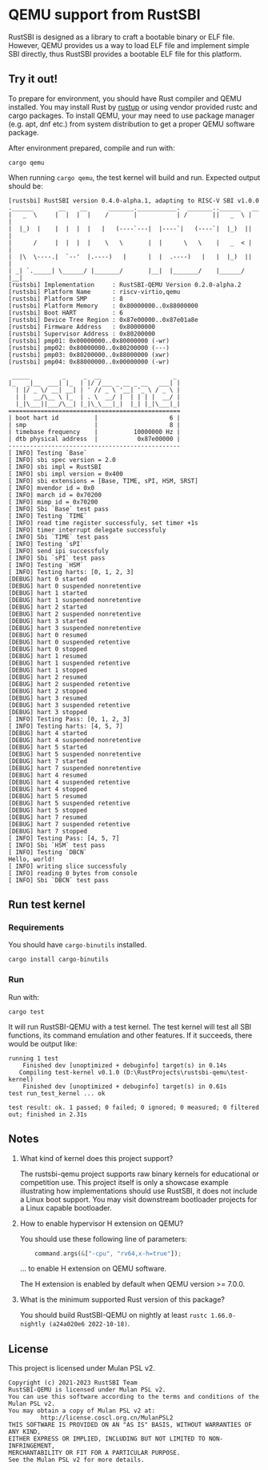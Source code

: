 # QEMU support from RustSBI

RustSBI is designed as a library to craft a bootable binary or ELF file. However, QEMU provides us a way to load ELF
file and implement simple SBI directly, thus RustSBI provides a bootable ELF file for this platform.

## Try it out!

To prepare for environment, you should have Rust compiler and QEMU installed.
You may install Rust by [rustup](https://rustup.rs) or using vendor provided rustc and cargo packages.
To install QEMU, your may need to use package manager (e.g. apt, dnf etc.) from system distribution
to get a proper QEMU software package.

After environment prepared, compile and run with:

```shell
cargo qemu
```

When running `cargo qemu`, the test kernel will build and run. Expected output should be:

```plaintext
[rustsbi] RustSBI version 0.4.0-alpha.1, adapting to RISC-V SBI v1.0.0
.______       __    __      _______.___________.  _______..______   __
|   _  \     |  |  |  |    /       |           | /       ||   _  \ |  |
|  |_)  |    |  |  |  |   |   (----`---|  |----`|   (----`|  |_)  ||  |
|      /     |  |  |  |    \   \       |  |      \   \    |   _  < |  |
|  |\  \----.|  `--'  |.----)   |      |  |  .----)   |   |  |_)  ||  |
| _| `._____| \______/ |_______/       |__|  |_______/    |______/ |__|
[rustsbi] Implementation     : RustSBI-QEMU Version 0.2.0-alpha.2
[rustsbi] Platform Name      : riscv-virtio,qemu
[rustsbi] Platform SMP       : 8
[rustsbi] Platform Memory    : 0x80000000..0x88000000
[rustsbi] Boot HART          : 6
[rustsbi] Device Tree Region : 0x87e00000..0x87e01a8e
[rustsbi] Firmware Address   : 0x80000000
[rustsbi] Supervisor Address : 0x80200000
[rustsbi] pmp01: 0x00000000..0x80000000 (-wr)
[rustsbi] pmp02: 0x80000000..0x80200000 (---)
[rustsbi] pmp03: 0x80200000..0x88000000 (xwr)
[rustsbi] pmp04: 0x88000000..0x00000000 (-wr)

 _____         _     _  __                    _
|_   _|__  ___| |_  | |/ /___ _ __ _ __   ___| |
  | |/ _ \/ __| __| | ' // _ \ '__| '_ \ / _ \ |
  | |  __/\__ \ |_  | . \  __/ |  | | | |  __/ |
  |_|\___||___/\__| |_|\_\___|_|  |_| |_|\___|_|
================================================
| boot hart id          |                    6 |
| smp                   |                    8 |
| timebase frequency    |          10000000 Hz |
| dtb physical address  |           0x87e00000 |
------------------------------------------------
[ INFO] Testing `Base`
[ INFO] sbi spec version = 2.0
[ INFO] sbi impl = RustSBI
[ INFO] sbi impl version = 0x400
[ INFO] sbi extensions = [Base, TIME, sPI, HSM, SRST]
[ INFO] mvendor id = 0x0
[ INFO] march id = 0x70200
[ INFO] mimp id = 0x70200
[ INFO] Sbi `Base` test pass
[ INFO] Testing `TIME`
[ INFO] read time register successfuly, set timer +1s
[ INFO] timer interrupt delegate successfuly
[ INFO] Sbi `TIME` test pass
[ INFO] Testing `sPI`
[ INFO] send ipi successfuly
[ INFO] Sbi `sPI` test pass
[ INFO] Testing `HSM`
[ INFO] Testing harts: [0, 1, 2, 3]
[DEBUG] hart 0 started
[DEBUG] hart 0 suspended nonretentive
[DEBUG] hart 1 started
[DEBUG] hart 1 suspended nonretentive
[DEBUG] hart 2 started
[DEBUG] hart 2 suspended nonretentive
[DEBUG] hart 3 started
[DEBUG] hart 3 suspended nonretentive
[DEBUG] hart 0 resumed
[DEBUG] hart 0 suspended retentive
[DEBUG] hart 0 stopped
[DEBUG] hart 1 resumed
[DEBUG] hart 1 suspended retentive
[DEBUG] hart 1 stopped
[DEBUG] hart 2 resumed
[DEBUG] hart 2 suspended retentive
[DEBUG] hart 2 stopped
[DEBUG] hart 3 resumed
[DEBUG] hart 3 suspended retentive
[DEBUG] hart 3 stopped
[ INFO] Testing Pass: [0, 1, 2, 3]
[ INFO] Testing harts: [4, 5, 7]
[DEBUG] hart 4 started
[DEBUG] hart 4 suspended nonretentive
[DEBUG] hart 5 started
[DEBUG] hart 5 suspended nonretentive
[DEBUG] hart 7 started
[DEBUG] hart 7 suspended nonretentive
[DEBUG] hart 4 resumed
[DEBUG] hart 4 suspended retentive
[DEBUG] hart 4 stopped
[DEBUG] hart 5 resumed
[DEBUG] hart 5 suspended retentive
[DEBUG] hart 5 stopped
[DEBUG] hart 7 resumed
[DEBUG] hart 7 suspended retentive
[DEBUG] hart 7 stopped
[ INFO] Testing Pass: [4, 5, 7]
[ INFO] Sbi `HSM` test pass
[ INFO] Testing `DBCN`
Hello, world!
[ INFO] writing slice successfuly
[ INFO] reading 0 bytes from console
[ INFO] Sbi `DBCN` test pass
```

## Run test kernel

### Requirements

You should have `cargo-binutils` installed.

```shell
cargo install cargo-binutils
```

### Run

Run with:

```shell
cargo test
```

It will run RustSBI-QEMU with a test kernel. The test kernel will test all SBI functions,
its command emulation and other features. If it succeeds, there would be output like:

```plaintext
running 1 test
    Finished dev [unoptimized + debuginfo] target(s) in 0.14s
   Compiling test-kernel v0.1.0 (D:\RustProjects\rustsbi-qemu\test-kernel)
    Finished dev [unoptimized + debuginfo] target(s) in 0.61s
test run_test_kernel ... ok

test result: ok. 1 passed; 0 failed; 0 ignored; 0 measured; 0 filtered out; finished in 2.31s
```

## Notes

1. What kind of kernel does this project support?

   The rustsbi-qemu project supports raw binary kernels for educational or
   competition use. This project itself is only a showcase example illustrating how
   implementations should use RustSBI, it does not include a Linux boot support.
   You may visit downstream bootloader projects for a Linux capable bootloader.

2. How to enable hypervisor H extension on QEMU?

   You should use these following line of parameters:

   ```rust
       command.args(&["-cpu", "rv64,x-h=true"]);
   ```

   ... to enable H extension on QEMU software.

   The H extension is enabled by default when QEMU version >= 7.0.0.

3. What is the minimum supported Rust version of this package?

   You should build RustSBI-QEMU on nightly at least `rustc 1.66.0-nightly (a24a020e6 2022-10-18)`.

## License

This project is licensed under Mulan PSL v2.

```plaintext
Copyright (c) 2021-2023 RustSBI Team
RustSBI-QEMU is licensed under Mulan PSL v2.
You can use this software according to the terms and conditions of the Mulan PSL v2.
You may obtain a copy of Mulan PSL v2 at:
         http://license.coscl.org.cn/MulanPSL2
THIS SOFTWARE IS PROVIDED ON AN "AS IS" BASIS, WITHOUT WARRANTIES OF ANY KIND,
EITHER EXPRESS OR IMPLIED, INCLUDING BUT NOT LIMITED TO NON-INFRINGEMENT,
MERCHANTABILITY OR FIT FOR A PARTICULAR PURPOSE.
See the Mulan PSL v2 for more details.
```
